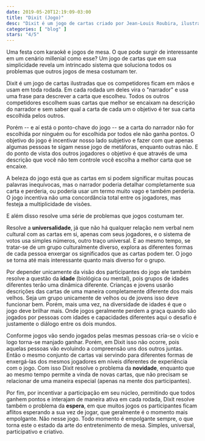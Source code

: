 ```yaml
---
date: 2019-05-20T12:19:09-03:00
title: "Dixit (Jogo)"
desc: "Dixit é um jogo de cartas criado por Jean-Louis Roubira, ilustrado por Marie Cardouat e publicado por Libellud."
categories: [ "blog" ]
stars: "4/5"
---
```

Uma festa com karaokê e jogos de mesa. O que pode surgir de interessante em um cenário millenial como esse? Um jogo de cartas que em sua simplicidade revela um intrincado sistema que soluciona todos os problemas que outros jogos de mesa costumam ter.

Dixit é um jogo de cartas ilustradas que os competidores ficam em mãos e usam em toda rodada. Em cada rodada um deles vira o "narrador" e usa uma frase para descrever a carta que escolheu. Todos os outros competidores escolhem suas cartas que melhor se encaixam na descrição do narrador e sem saber qual a carta de cada um o objetivo é ter sua carta escolhida pelos outros.

Porém -- e aí está o ponto-chave do jogo -- se a carta do narrador não for escolhida por ninguém ou for escolhida por todos ele não ganha pontos. O objetivo do jogo é incentivar nosso lado subjetivo e fazer com que apenas algumas pessoas te sigam nesse jogo de metáforas, enquanto outras não. E do ponto de vista dos outros jogadores o objetivo é que através de uma descrição que você não tem controle você escolha a melhor carta que se encaixe.

A beleza do jogo está que as cartas em si podem significar muitas poucas palavras inequívocas, mas o narrador poderia detalhar completamente sua carta e perderia, ou poderia usar um termo muito vago e também perderia. O jogo incentiva não uma concordância total entre os jogadores, mas festeja a multiplicidade de visões.

E além disso resolve uma série de problemas que jogos costumam ter.



Resolve a **universalidade**, já que não há qualquer relação nem verbal nem cultural com as cartas em si, apenas com seus jogadores, e o sistema de votos usa simples números, outro traço universal. E ao mesmo tempo, se tratar-se de um grupo culturalmente diverso, explora as diferentes formas de cada pessoa enxergar os significados que as cartas podem ter. O jogo se torna até mais interessante quanto mais diverso for o grupo.

Por depender unicamente da visão dos participantes do jogo ele também resolve a questão da **idade** (biológica ou mental), pois grupos de idades diferentes terão uma dinâmica diferente. Crianças e jovens usarão descrições das cartas de uma maneira completamente diferente dos mais velhos. Seja um grupo unicamente de velhos ou de jovens isso deve funcionar bem. Porém, mais uma vez, na diversidade de idades é que o jogo deve brilhar mais. Onde jogos geralmente perdem a graça quando são jogados por pessoas com idades e capacidades diferentes aqui o desafio é justamente o diálogo entre os dois mundos.

Conforme jogos vão sendo jogados pelas mesmas pessoas cria-se o vício e logo torna-se manjado ganhar. Porém, em Dixit isso não ocorre, pois aquelas pessoas vão evoluindo a compreensão uns dos outros juntas. Então o mesmo conjunto de cartas vai servindo para diferentes formas de enxergá-las dos mesmos jogadores em níveis diferentes de experiência com o jogo. Com isso Dixit resolve o problema da **novidade**, enquanto que ao mesmo tempo permite a vinda de novas cartas, que não precisam se relacionar de uma maneira especial (apenas na mente dos participantes).

Por fim, por incentivar a participação em seu núcleo, permitindo que todos ganhem pontos e interajam de maneira ativa em cada rodada, Dixit resolve também o problema da **espera**, em que muitos jogos os participantes ficam aflitos esperando a sua vez de jogar, que geralmente é o momento mais empolgante. Não nesse jogo. Todo momento é empolgante sempre, o que torna este o estado da arte do entretenimento de mesa. Simples, universal, participativo e criativo.
